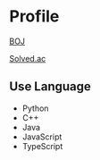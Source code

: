 # Profile

[BOJ](https://www.acmicpc.net/user/izuna)

[Solved.ac](https://solved.ac/profile/izuna)



## Use Language
- Python
- C++
- Java
- JavaScript
- TypeScript

